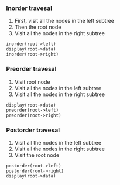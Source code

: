 ### Inorder travesal
1. First, visit all the nodes in the left subtree
2. Then the root node
3. Visit all the nodes in the right subtree
```
inorder(root->left)
display(root->data)
inorder(root->right)
```

### Preorder travesal
1. Visit root node
2. Visit all the nodes in the left subtree
3. Visit all the nodes in the right subtree
```
display(root->data)
preorder(root->left)
preorder(root->right)
```

### Postorder travesal
1. Visit all the nodes in the left subtree
2. Visit all the nodes in the right subtree
3. Visit the root node
```
postorder(root->left)
postorder(root->right)
display(root->data)
```
